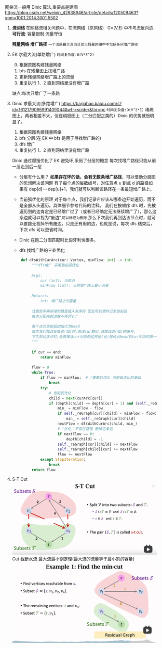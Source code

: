 网络流一般用 Dinic 算法,重要点是建图
https://blog.csdn.net/weixin_42638946/article/details/120508463?spm=1001.2014.3001.5502

1. **流网络**
   在网络流相关问题中，在流网络（原网络） G=(V,E) 中不考虑反向边
   **可行流**:
   容量限制
   流量守恒

   **残量网络**
   **增广路径**
   `一个流是最大流当且仅当残量网络中不包括任何增广路径`

2. EK 求最大流(单路增广)
   `时间复杂度:O(V*E^2)`

   0. 根据原图构建残量网络
   1. bfs 在残量图上找增广路
   2. 更新残量网络增广路上的流量
   3. 重复执行 1、2 直到网络里没有增广路

   缺点:每次只增广了一条路

3. Dinic 求最大流(多路增广)
   https://baijiahao.baidu.com/s?id=1612179096991409044&wfr=spider&for=pc
   `时间复杂度:O(V^2*E)`
   稀疏图上，两者相差不大，但在稠密图上（二分匹配之类的）Dinic 的优势就很明显了。

   1. 根据原图构建残量网络
   2. bfs 分层(在 EK 中 bfs 是用于寻找增广路的)
   3. dfs 增广
   4. 重复执行 1、2 直到网络里没有增广路

   Dinic 通过爆搜优化了 EK
   避免环,采用了分层的概念
   每次找增广路径只能从前一层走到后一层

   - 分层有什么用？
     **如果存在环的话，会有无数条增广路径**，可以借助分层图的思想解决该问题
     有了每个点的层数编号，对任意点 u 到点 d 的路径如果有 dep[d]==dep[u]+1，我们就可以判断该路径在一条最短增广路上。
   - 当前弧优化的原理
     对于每个点，我们记录它应该从哪条边开始遍历，而不是全部从头遍历。具体细节参考代码的注释。
     我们在按顺序 dfs 时，先被遍历到的边肯定是已经增广过了（或者已经确定无法继续增广了），那么这条边就可以视为“废边”,`可以标记为删除`
     那么下次我们再到达该节点时，就可以直接无视掉所有废边，只走还有用的边，也就是说，每次 dfs 结束后，下次 dfs 可以更省时间。

   - Dinic 在跑二分图匹配时比匈牙利快很多。

   - dfs 找增广路的三处优化

   ```Python
       def dfsWithCurArc(cur: Vertex, minFlow: int) -> int:
            """dfs增广 采用当前弧优化

            Args:
                cur (int): 当前点
                minFlow (int): 当前增广路上最小流量

            Returns:
                int: 增广路上的容量

            注意到字典存储的键是插入有序的 因此可以用作记录当前弧
            每次分配完的边就不再dfs了

            每个点的当前弧初始化为head
            每次我们找过某条边(弧)时,修改cur数组,改成该边(弧)的编号,
            下次到达该点时,会直接从cur对应的边开始(也)是说从head到cur中间的那一些边(弧)我们就不走了）。
            """

            if cur == end:
                return minFlow

            flow = 0
            while True:
                if flow >= minFlow:  # !重要的优化 当前弧优化的基础
                    break
                try:
                    # 当前弧优化
                    child = next(curArc[cur])
                    if (depth[child] == depth[cur] + 1) and (self._reGraph[cur][child] > 0):
                        min_ = minFlow - flow
                        if self._reGraph[cur][child] < minFlow - flow:
                            min_ = self._reGraph[cur][child]
                        nextFlow = dfsWithCurArc(child, min_)
                        # !优化：不存在路径 删掉这条边
                        if nextFlow == 0:
                            depth[child] = -1
                        self._reGraph[cur][child] -= nextFlow
                        self._reGraph[child][cur] += nextFlow
                        flow += nextFlow
                except StopIteration:
                    break
            return flow
   ```

4. S-T Cut
   ![](image/note/1654223872590.png)
   Cut 截断水流
   最大流最小割定理(最大流的流量等于最小割的容量)
   ![寻找mincut只需要最终的residualGraph](image/note/1654224174599.png)
